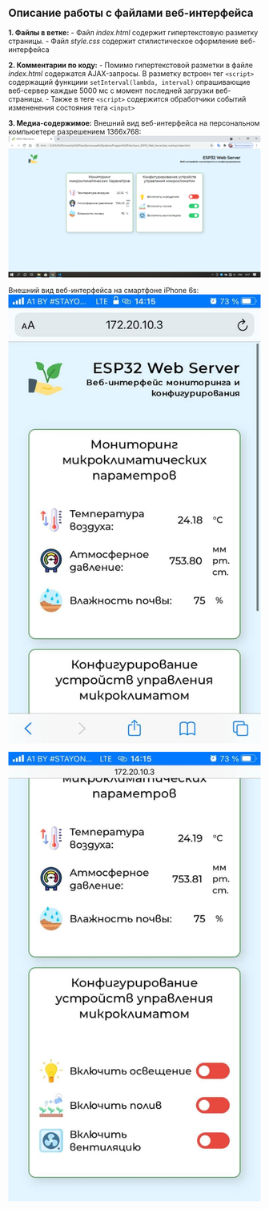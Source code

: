 ## Описание работы с файлами веб-интерфейса

**1. Файлы в ветке:**
    - Файл *index.html* содержит гипертекстовую разметку страницы. 
    - Файл *style.css* содержит стилистическое оформление веб-интерфейса

**2. Комментарии по коду:**
    - Помимо гипертекстовой разметки в файле *index.html* содержатся AJAX-запросы. В разметку встроен тег `<script>` содержащий функциии `setInterval(lambda, interval)` опрашивающие веб-сервер каждые 5000 мс с момент последней загрузки веб-страницы.
    - Также в теге `<script>` содержится обработчики событий измененения состояния тега `<input>`

**3. Медиа-содержимое:**
Внешний вид веб-интерфейса на персональном компьюетере разрешением 1366x768:
![Внешний вид веб-интерфейса на персональном компьютере разрешением 1366x768](/screenshots/frontend_screenshots/web-interface-desktop.png)

Внешний вид веб-интерфейса на смартфоне iPhone 6s:
![Блок мониторинга микроклиматических параметров](/screenshots/frontend_screenshots/iphone6s_1.jpg)

![Блок управления микроклиматическими параметрами](screenshots/frontend_screenshots/iphone6s_2.jpg)